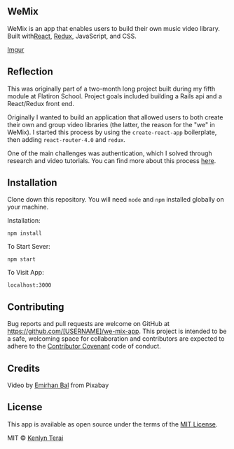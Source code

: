## WeMix
WeMix is an app that enables users to build their own music video library. Built with[React](https://reactjs.org/), [Redux](https://redux.js.org/), JavaScript, and CSS.

[Imgur](https://i.imgur.com/aGog6YK.png)

## Reflection

This was originally part of a two-month long project built during my fifth module at Flatiron School. Project goals included building a Rails api and a React/Redux front end.

Originally I wanted to build an application that allowed users to both create their own and group video libraries (the latter, the reason for the "we" in WeMix). I started this process by using the `create-react-app` boilerplate, then adding `react-router-4.0` and `redux`.  

One of the main challenges was authentication, which I solved through research and video tutorials. You can find more about this process [here](https://medium.com/@kenlynterai/final-project-react-redux-decf320c29d4).

## Installation
Clone down this repository. You will need `node` and `npm` installed globally on your machine.  

Installation:

`npm install`  

To Start Sever:

`npm start`  

To Visit App:

`localhost:3000`  

## Contributing
Bug reports and pull requests are welcome on GitHub at https://github.com/[USERNAME]/we-mix-app. This project is intended to be a safe, welcoming space for collaboration and contributors are expected to adhere to the [Contributor Covenant](http://contributor-covenant.org) code of conduct.

## Credits
Video by [Emirhan Bal]("https://pixabay.com/?utm_source=link-attribution&amp;utm_medium=referral&amp;utm_campaign=image&amp;utm_content=15174") from Pixabay

## License
This app is available as open source under the terms of the [MIT License](http://opensource.org/licenses/MIT).

MIT © [Kenlyn Terai](2020)
